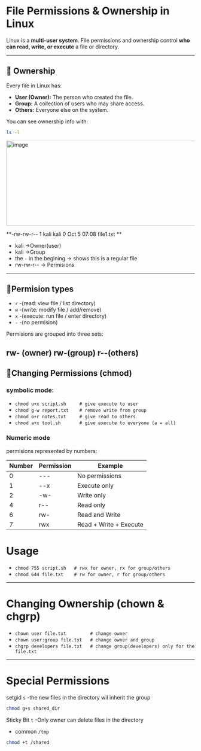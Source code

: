 # File Permissions & Ownership in Linux  

Linux is a **multi-user system**. File permissions and ownership control **who can read, write, or execute** a file or directory.  

---

## 🔹 Ownership  

Every file in Linux has:  
- **User (Owner):** The person who created the file.  
- **Group:** A collection of users who may share access.  
- **Others:** Everyone else on the system.  

You can see ownership info with:  
```bash
ls -l
```
<img width="941" height="227" alt="image" src="https://github.com/user-attachments/assets/cd43f5ed-32a3-439b-ae42-77d4e66edad7" />

**-rw-rw-r-- 1 kali kali 0 Oct  5 07:08 file1.txt
**

* kali ->Owner(user)
* kali ->Group
* the `-` in the begining -> shows this is a regular file 
* rw-rw-r-- -> Permisions
---

## 🔹Permision types 

* `r` -(read: view file / list directory)
* `w` -(write: modify file / add/remove)
* `x` -(execute: run file / enter directory)
* `-` -(no permision)
  
Permisions are grouped into three sets:

rw- (owner) rw-(group) r--(others)
---
## 🔹Changing Permissions (chmod)
### symbolic mode:

* `chmod u+x script.sh     # give execute to user`
* `chmod g-w report.txt    # remove write from group`
* `chmod o+r notes.txt     # give read to others`
* `chmod a+x tool.sh       # give execute to everyone (a = all)`

### Numeric mode 
permisions represented by numbers:

| Number | Permission | Example |
|--------|------------|---------|
| 0      | ---        | No permissions |
| 1      | --x        | Execute only |
| 2      | -w-        | Write only |
| 4      | r--        | Read only |
| 6      | rw-        | Read and Write |
| 7      | rwx        | Read + Write + Execute|

# Usage 
* `chmod 755 script.sh   # rwx for owner, rx for group/others`
* `chmod 644 file.txt    # rw for owner, r for group/others`

----

# Changing Ownership (chown & chgrp)
* `chown user file.txt         # change owner`
* `chown user:group file.txt   # change owner and group`
* `chgrp developers file.txt   # change group(developers) only for the file.txt`

----
# Special Permissions 
setgid `s` -the new files in the directory wil inherit the group
```bash
chmod g+s shared_dir
```
Sticky Bit `t` -Only owner can delete files in the directory 
* common `/tmp`
```bash
chmod +t /shared
```












